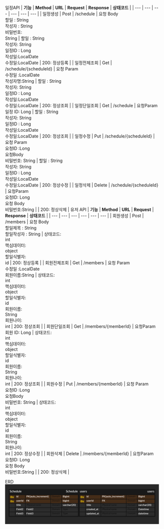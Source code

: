 일정API
| **기능** | **Method** | **URL** | **Request** | **Response** | **상태코드** |
| --- | --- | --- | --- | --- | --- |
| 일정생성 | Post | /schedule | 요청 Body  <br>할일 : String  <br>작성자 : String  <br>비밀번호:  <br>String | 할일 : String  <br>작성자: String  <br>일정ID : Long  <br>작성일:LocalDate  <br>수정일:LocalDate | 200: 정상등록 |
| 일정전체조회 | Get | /schedule/{scheduleId} | 요청 Param  <br>수정일 :LocalDate  <br>작성자명:String | 할일 : String  <br>작성자: String  <br>일정ID : Long  <br>작성일:LocalDate  <br>수정일:LocalDate | 200: 정상조회 |
| 일정단일조회 | Get | /schedule | 요청Param  <br>일정 ID: Long | 할일 : String  <br>작성자: String  <br>일정ID : Long  <br>작성일:LocalDate  <br>수정일:LocalDate | 200: 정상조회 |
| 일정수정 | Put | /schedule/{scheduleId} | 요청 Param  <br>요청ID :Long  <br>요청Body  <br>비밀번호: String | 할일 : String  <br>작성자: String  <br>일정ID : Long  <br>작성일:LocalDate  <br>수정일:LocalDate | 200: 정상수정 |
| 일정삭제 | Delete | /schedule/{scheduleId} | 요청Param  <br>요청ID: Long  <br>요청 Body  <br>비밀번호:String |  | 200: 정상삭제 |
유저 API
| **기능** | **Method** | **URL** | **Request** | **Response** | **상태코드** |
| --- | --- | --- | --- | --- | --- |
| 회원생성 | Post | /members | 요청 Body  <br>할일제목 : String  <br>할일작성자 : String | 상태코드:  <br>int  <br>핵심데이터:  <br>object  <br>할일식별자:  <br>id | 200: 정상등록 |
| 회원전체조회 | Get | /members | 요청 Param  <br>수정일 :LocalDate  <br>회원이름:String | 상태코드:  <br>int  <br>핵심데이터:  <br>object  <br>할일식별자:  <br>id  <br>회원이름:  <br>String  <br>회원나이:  <br>int | 200: 정상조회 |
| 회원단일조회 | Get | /members/{memberId} | 요청Param  <br>회원 ID: Long | 상태코드:  <br>int  <br>핵심데이터:  <br>object  <br>할일식별자:  <br>id  <br>회원이름:  <br>String  <br>회원나이:  <br>int | 200: 정상조회 |
| 회원수정 | Put | /members/{memberId} | 요청 Param  <br>요청ID :Long  <br>요청Body  <br>비밀번호: String | 상태코드:  <br>int  <br>핵심데이터:  <br>object  <br>할일식별자:  <br>id  <br>회원이름:  <br>String  <br>회원나이:  <br>int | 200: 정상수정 |
| 회원삭제 | Delete | /members/{memberId} | 요청Param  <br>요청ID: Long  <br>요청 Body  <br>비밀번호:String |  | 200: 정상삭제 |

ERD
![img_2.png](img_2.png)
